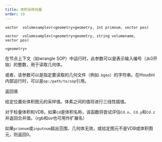 ```yaml
---
title: 体积采样向量
order: 19
---
```

`vector  volumesamplev(<geometry>geometry, int primnum, vector pos)`

`vector  volumesamplev(<geometry>geometry, string volumename, vector pos)`

`<geometry>`

在节点上下文（如wrangle SOP）中运行时，此参数可以是表示输入编号（从0开始）的整数，用于读取几何体。

或者，该参数可以是指定要读取的几何文件（例如`.bgeo`）的字符串。在Houdini内部运行时，可以是`op:/path/to/sop`引用。

返回值

给定位置处体积图元的采样值。体素之间的值将进行三线性插值。

对于标量体积和VDB，如果`Cd`是体积名称，该函数将尝试评估`Cd.x`、`Cd.y`和`Cd.z`并返回合并值。（rgb和uv也可用作扩展名）

如果`primnum`或`inputnum`超出范围、几何体无效，或给定图元不是VDB或体积图元，则返回0。